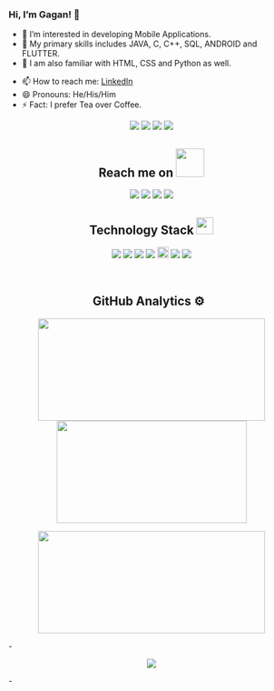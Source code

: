 ### Hi, I’m Gagan! 👋
- 👀 I’m interested in developing Mobile Applications.
- 🌱 My primary skills includes JAVA, C, C++, SQL, ANDROID and FLUTTER.
- 💞️ I am also familiar with HTML, CSS and Python as well.
<!-- - 💬 Ask me about Data Science or any tech related stuff. -->
- 📫 How to reach me: [LinkedIn](http://www.linkedin.com/in/gagan-bihari-nisal)
- 😄 Pronouns: He/His/Him
- ⚡ Fact: I prefer Tea over Coffee.





 <p align="center">
 <img src="https://badges.pufler.dev/visits/gagan-bihari-nisal/gagan-bihari-nisal"/>
 <img src="https://badges.pufler.dev/years/gagan-bihari-nisal"/>
 <img src="https://badges.pufler.dev/repos/gagan-bihari-nisal"/>
 <img src="https://badges.pufler.dev/commits/monthly/gagan-bihari-nisal"/>
</p>
<h2 align="center">Reach me on <img src="https://media.giphy.com/media/mGcNjsfWAjY5AEZNw6/giphy.gif" width="50"></h2>
<p align="center">
<img src="https://img.shields.io/badge/-gbn_stryker-purple?style=flat-square&logo=instagram&logoColor=white&link=https://instagram.com/gbn_stryker/" />
<img src="https://img.shields.io/badge/-gagannisal@gmail.com-c14438?style=flat-square&logo=Gmail&logoColor=white&link=mailto:gagannisal@gmail.com" />
<img src="https://img.shields.io/badge/-gagan bihari nisal-blue?style=flat-square&logo=Linkedin&logoColor=white&link=https://www.linkedin.com/in/gagan-bihari-nisal//" />
<img src="https://img.shields.io/badge/-GbnStryker-blue?style=flat-square&logo=twitter&logoColor=white&link=https://twitter.com/GbnStryker" />

</p>

<h2 align="center">Technology Stack <img src="https://media.giphy.com/media/WUlplcMpOCEmTGBtBW/giphy.gif" width="30"></h2>

<p align="center">
  <img src="https://img.shields.io/badge/-Java-05122A?style=flat&logo=Java&logoColor=FFA518"/>
 <img src="https://img.shields.io/badge/-android-05122A?style=flat&logo=Android&logoColor=00FF00"/>
 <img src="https://img.shields.io/badge/-Flutter-05122A?style=flat&logo=Flutter&logoColor=blue"/>
 
 <img src="https://img.shields.io/badge/-C++-05122A?style=flat&logo=C%2B%2B&logoColor=00599C"/>
 <img src="https://img.shields.io/badge/python-3776AB.svg?&style=for-the-badge&logo=python&logoColor=white" height="20"/>

<!--  <img src="https://img.shields.io/badge/-JavaScript-05122A?style=flat&logo=javascript"/> -->
 
<!--  <img src="https://img.shields.io/badge/-Bootstrap-05122A?style=flat&logo=bootstrap&logoColor=563D7C"/> -->
 <img src="https://img.shields.io/badge/-HTML5-E34F26?style=flat-square&logo=html5&logoColor=white"/>
 <img src="https://img.shields.io/badge/-CSS3-1572B6?style=flat-square&logo=css3"/>
<!--  <img src="https://img.shields.io/badge/jupyter-F3631D.svg?&style=flat-square&logo=jupyter&logoColor=white"/>
 <img src="https://img.shields.io/badge/anaconda-42B029.svg?&style=flat-square&logo=anaconda&logoColor=white"/>
 <img src="https://img.shields.io/badge/Flask-000000.svg?&style=flat-square&logo=flask&logoColor=white"/>
 -->
</p>
<!---
<p align="center">
<img src="https://img.shields.io/badge/-JavaScript-black?style=flat-square&logo=javascript"/>
<img src="https://img.shields.io/badge/-Nodejs-black?style=flat-square&logo=Node.js"/>
<img src="https://img.shields.io/badge/-Expressjs-black?style=flat-square&logo=Express.js"/>
<img src="https://img.shields.io/badge/-React-black?style=flat-square&logo=react"/>
<img src="https://img.shields.io/badge/-MongoDB-black?style=flat-square&logo=mongodb"/>
<img src="https://img.shields.io/badge/-MySQL-black?style=flat-square&logo=mysql"/>
<img src="https://img.shields.io/badge/-Git-black?style=flat-square&logo=git"/>
<img src="https://img.shields.io/badge/-GitHub-black?style=flat-square&logo=github"/>
</p> 
--->
<br>
<h2 align="center">GitHub Analytics ⚙️ &nbsp;</h2>
<p align="center">
<a href="https://github.com/gagan-bihari-nisal">
  <img height="180em" width = "400em" src="https://github-readme-stats-eight-theta.vercel.app/api?username=gagan-bihari-nisal&show_icons=true&theme=algolia&include_all_commits=true&count_private=true"/>
  <img height="180em" width = "335em" src="https://github-readme-stats-eight-theta.vercel.app/api/top-langs/?username=gagan-bihari-nisal&layout=compact&langs_count=8&theme=algolia"/>
</a>
</p>

<p align = "center">
<img height="180em" width = "400em" src="https://github-readme-streak-stats.herokuapp.com/?user=gagan-bihari-nisal&show_icons=true&locale=en&layout=compact&theme=algolia&line_height=0" />
</p> 
-
<p align = "center">
 <img src="https://activity-graph.herokuapp.com/graph?username=gagan-bihari-nisal&theme=redical">
</p>  
-


